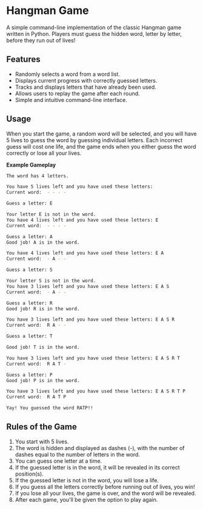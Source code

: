 # Hangman Game

A simple command-line implementation of the classic Hangman game written in Python. Players must guess the hidden word, letter by letter, before they run out of lives!

## Features
- Randomly selects a word from a word list.
- Displays current progress with correctly guessed letters.
- Tracks and displays letters that have already been used.
- Allows users to replay the game after each round.
- Simple and intuitive command-line interface.

## Usage  
When you start the game, a random word will be selected, and you will have 5 lives to guess the word by guessing individual letters. Each incorrect guess will cost one life, and the game ends when you either guess the word correctly or lose all your lives.  

**Example Gameplay**
```bash
The word has 4 letters.

You have 5 lives left and you have used these letters: 
Current word:  - - - -

Guess a letter: E

Your letter E is not in the word.
You have 4 lives left and you have used these letters: E
Current word:  - - - -

Guess a letter: A
Good job! A is in the word.

You have 4 lives left and you have used these letters: E A
Current word:  - A - -

Guess a letter: S

Your letter S is not in the word.
You have 3 lives left and you have used these letters: E A S
Current word:  - A - -

Guess a letter: R
Good job! R is in the word.

You have 3 lives left and you have used these letters: E A S R
Current word:  R A - -

Guess a letter: T

Good job! T is in the word.

You have 3 lives left and you have used these letters: E A S R T
Current word:  R A T -

Guess a letter: P
Good job! P is in the word.

You have 3 lives left and you have used these letters: E A S R T P
Current word:  R A T P

Yay! You guessed the word RATP!!

```

## Rules of the Game
1. You start with 5 lives.  
2. The word is hidden and displayed as dashes (-), with the number of dashes equal to the number of letters in the word.  
3. You can guess one letter at a time.  
4. If the guessed letter is in the word, it will be revealed in its correct position(s).  
5. If the guessed letter is not in the word, you will lose a life.  
6. If you guess all the letters correctly before running out of lives, you win!  
7. If you lose all your lives, the game is over, and the word will be revealed.  
8. After each game, you'll be given the option to play again.  


